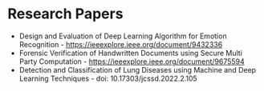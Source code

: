 # Research Papers

* Design and Evaluation of Deep Learning Algorithm for Emotion Recognition - https://ieeexplore.ieee.org/document/9432336
* Forensic Verification of Handwritten Documents using Secure Multi Party Computation -  https://ieeexplore.ieee.org/document/9675594
* Detection and Classification of Lung Diseases using Machine and Deep Learning Techniques - doi: 10.17303/jcssd.2022.2.105
